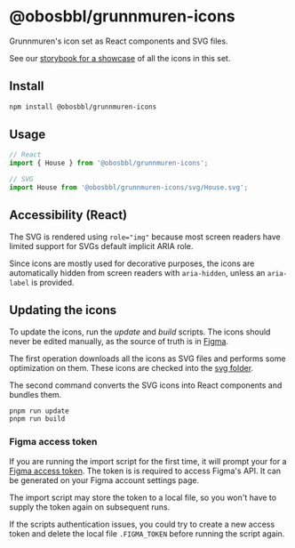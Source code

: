 # @obosbbl/grunnmuren-icons

Grunnmuren's icon set as React components and SVG files.

See our [storybook for a showcase](https://code-obos.github.io/grunnmuren/?path=/story/icons--icons) of all the icons in this set.

## Install

```sh
npm install @obosbbl/grunnmuren-icons
```

## Usage

```jsx
// React
import { House } from '@obosbbl/grunnmuren-icons';

// SVG
import House from '@obosbbl/grunnmuren-icons/svg/House.svg';
```

## Accessibility (React)

The SVG is rendered using `role="img"` because most screen readers have limited support for SVGs default implicit ARIA role.

Since icons are mostly used for decorative purposes, the icons are automatically hidden from screen readers with `aria-hidden`, unless an `aria-label` is provided.

## Updating the icons

To update the icons, run the _update_ and _build_ scripts. The icons should never be edited manually, as the source of truth is in [Figma](https://www.figma.com/file/XRHRRytz9DqrDkWpE4IKVB/OBOS-DS?node-id=2192%3A33204).

The first operation downloads all the icons as SVG files and performs some optimization on them. These icons are checked into the [svg folder](./svg).

The second command converts the SVG icons into React components and bundles them.

```sh
pnpm run update
pnpm run build
```

### Figma access token

If you are running the import script for the first time, it will prompt your for a [Figma access token](https://www.figma.com/developers/api#access-tokens). The token is is required to access Figma's API. It can be generated on your Figma account settings page.

The import script may store the token to a local file, so you won't have to supply the token again on subsequent runs.

If the scripts authentication issues, you could try to create a new access token and delete the local file `.FIGMA_TOKEN` before running the script again.
